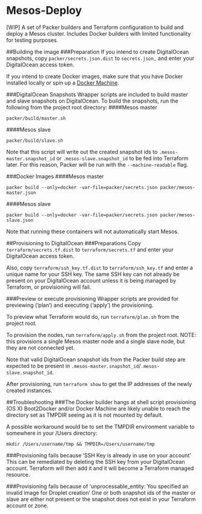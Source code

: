 # Mesos-Deploy
[WIP] A set of Packer builders and Terraform configuration to build and deploy a Mesos cluster. Includes Docker builders with limited functionality for testing purposes.

##Building the image
###Preparation
If you intend to create DigitalOcean snapshots, copy `packer/secrets.json.dist` to `secrets.json,` and enter your DigitalOcean access token.

If you intend to create Docker images, make sure that you have Docker installed locally or spin up a [Docker Machine](https://www.docker.com/docker-machine).

###DigitalOcean Snapshots
Wrapper scripts are included to build master and slave snapshots on DigitalOcean. To build the snapshots, run the following from the project root directory:
####Mesos master
```
packer/build/master.sh
```
####Mesos slave
```
packer/build/slave.sh
```
Note that this script will write out the created snapshot ids to `.mesos-master.snapshot_id` or `.mesos-slave.snapshot_id` to be fed into Terraform later. For this reason, Packer will be run with the `--machine-readable` flag.

###Docker Images
####Mesos master
```
packer build --only=docker -var-file=packer/secrets.json packer/mesos-master.json
```
####Mesos slave
```
packer build --only=docker -var-file=packer/secrets.json packer/mesos-slave.json
```
Note that running these containers will not automatically start Mesos.

##Provisioning to DigitalOcean
###Preparations
Copy `terraform/secrets.tf.dist` to `terraform/secrets.tf` and enter your DigitalOcean access token.

Also, copy `terraform/ssh_key.tf.dist` to `terraform/ssh_key.tf` and enter a unique name for your SSH key.
The same SSH key can not already be present on your DigitalOcean account unless it is being managed by Terraform, or provisioning will fail.

###Preview or execute provisioning
Wrapper scripts are provided for previewing (‘plan’) and executing (‘apply’) the provisioning.

To preview what Terraform would do, run `terraform/plan.sh` from the project root.

To provision the nodes, run `terraform/apply.sh` from the project root.
NOTE: this provisions a single Mesos master node and a single slave node, but they are not connected yet.

Note that valid DigitalOcean snapshot ids from the Packer build step are expected to be present in `.mesos-master.snapshot_id`/`.mesos-slave.snapshot_id`.

After provisioning, run `terraform show` to get the IP addresses of the newly created instances.

##Troubleshooting
###The Docker builder hangs at shell script provisioning (OS X)
Boot2Docker and/or Docker Machine are likely unable to reach the directory set as TMPDIR seeing as it is not mounted by default.

A possible workaround would be to set the TMPDIR environment variable to somewhere in your /Users directory:
```
mkdir /Users/username/tmp && TMPDIR=/Users/username/tmp
```

###Provisioning fails because ‘SSH Key is already in use on your account’
This can be remediated by deleting the SSH key from your DigitalOcean account. Terraform will then add it and it will become a Terraform managed resource.

###Provisioning fails because of ‘unprocessable_entity: You specified an invalid image for Droplet creation’
One or both snapshot ids of the master or slave are either not present or the snapshot does not exist in your Terraform account or zone.
